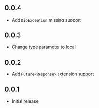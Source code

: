 ## 0.0.4

* Add `DioException` missing support

## 0.0.3

* Change type parameter to local

## 0.0.2

* Add `Future<Response>` extension support

## 0.0.1

* Initial release
